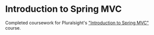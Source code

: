 # Introduction to Spring MVC
Completed coursework for Pluralsight's ["Introduction to Spring MVC"](https://www.pluralsight.com/courses/springmvc-intro) course.
